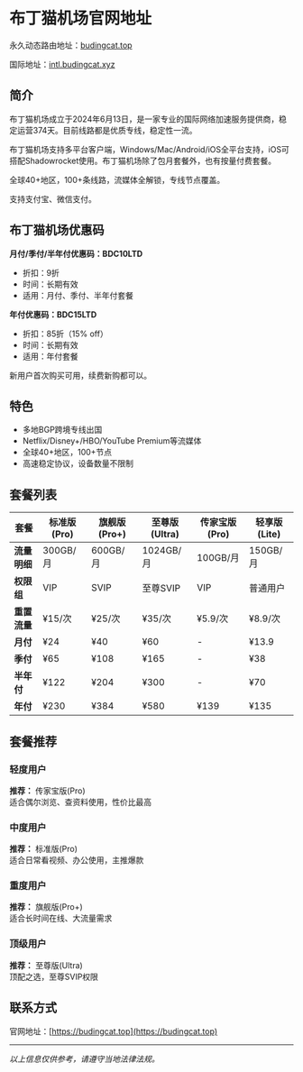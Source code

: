 # 布丁猫机场官网地址

永久动态路由地址：[budingcat.top](https://budingcat.top)

国际地址：[intl.budingcat.xyz](https://intl.budingcat.xyz)

## 简介

布丁猫机场成立于2024年6月13日，是一家专业的国际网络加速服务提供商，稳定运营374天。目前线路都是优质专线，稳定性一流。

布丁猫机场支持多平台客户端，Windows/Mac/Android/iOS全平台支持，iOS可搭配Shadowrocket使用。布丁猫机场除了包月套餐外，也有按量付费套餐。

全球40+地区，100+条线路，流媒体全解锁，专线节点覆盖。

支持支付宝、微信支付。

## 布丁猫机场优惠码

**月付/季付/半年付优惠码：BDC10LTD**
- 折扣：9折
- 时间：长期有效
- 适用：月付、季付、半年付套餐

**年付优惠码：BDC15LTD**
- 折扣：85折（15% off）
- 时间：长期有效
- 适用：年付套餐

新用户首次购买可用，续费新购都可以。

## 特色

- 多地BGP跨境专线出国
- Netflix/Disney+/HBO/YouTube Premium等流媒体
- 全球40+地区，100+节点  
- 高速稳定协议，设备数量不限制

## 套餐列表

| 套餐 | 标准版(Pro) | 旗舰版(Pro+) | 至尊版(Ultra) | 传家宝版(Pro) | 轻享版(Lite) |
|------|-------------|-------------|-------------|-------------|-------------|
| **流量明细** | 300GB/月 | 600GB/月 | 1024GB/月 | 100GB/月 | 150GB/月 |
| **权限组** | VIP | SVIP | 至尊SVIP | VIP | 普通用户 |
| **重置流量** | ¥15/次 | ¥25/次 | ¥35/次 | ¥5.9/次 | ¥8.9/次 |
| **月付** | ¥24 | ¥40 | ¥60 | - | ¥13.9 |
| **季付** | ¥65 | ¥108 | ¥165 | - | ¥38 |
| **半年付** | ¥122 | ¥204 | ¥300 | - | ¥70 |
| **年付** | ¥230 | ¥384 | ¥580 | ¥139 | ¥135 |

## 套餐推荐

### 轻度用户
**推荐：** 传家宝版(Pro)  
适合偶尔浏览、查资料使用，性价比最高

### 中度用户  
**推荐：** 标准版(Pro)  
适合日常看视频、办公使用，主推爆款

### 重度用户
**推荐：** 旗舰版(Pro+)  
适合长时间在线、大流量需求

### 顶级用户
**推荐：** 至尊版(Ultra)  
顶配之选，至尊SVIP权限

## 联系方式

官网地址：[https://budingcat.top](https://budingcat.top)

---

*以上信息仅供参考，请遵守当地法律法规。*

